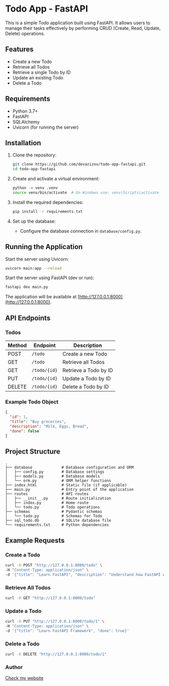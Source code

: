 # Todo App - FastAPI

This is a simple Todo application built using FastAPI. It allows users to manage their tasks effectively by performing CRUD (Create, Read, Update, Delete) operations.

## Features

- Create a new Todo
- Retrieve all Todos
- Retrieve a single Todo by ID
- Update an existing Todo
- Delete a Todo

## Requirements

- Python 3.7+
- FastAPI
- SQLAlchemy
- Uvicorn (for running the server)

## Installation

1. Clone the repository:

   ```bash
   git clone https://github.com/devazizov/todo-app-fastapi.git
   cd todo-app-fastapi
   ```

2. Create and activate a virtual environment:

   ```bash
   python -m venv .venv
   source venv/bin/activate  # On Windows use: venv\Scripts\activate
   ```

3. Install the required dependencies:

   ```bash
   pip install -r requirements.txt
   ```

4. Set up the database:

   - Configure the database connection in `database/config.py`.

## Running the Application

Start the server using Uvicorn:

```bash
uvicorn main:app --reload
```

Start the server using FastAPI (dev or run):
```bash
fastapi dev main.py
```

The application will be available at [http://127.0.0.1:8000](http://127.0.0.1:8000).

## API Endpoints

### Todos

| Method | Endpoint         | Description              |
|--------|------------------|--------------------------|
| POST   | `/todo`         | Create a new Todo        |
| GET    | `/todo`         | Retrieve all Todos       |
| GET    | `/todo/{id}`    | Retrieve a Todo by ID    |
| PUT    | `/todo/{id}`    | Update a Todo by ID      |
| DELETE | `/todo/{id}`    | Delete a Todo by ID      |

### Example Todo Object

```json
{
  "id": 1,
  "title": "Buy groceries",
  "description": "Milk, Eggs, Bread",
  "done": false
}
```

## Project Structure

```
.
├── database             # Database configuration and ORM
│   ├── config.py        # Database settings
│   ├── models.py        # Database models
│   └── orm.py           # ORM helper functions
├── index.html           # Static file (if applicable)
├── main.py              # Entry point of the application
├── routes               # API routes
│   ├── __init__.py      # Route initialization
│   ├── index.py         # Home route
│   └── todo.py          # Todo operations
├── schemas              # Pydantic schemas
│   └── todo.py          # Schemas for Todo
├── sql_todo.db          # SQLite database file
└── requirements.txt     # Python dependencies
```

## Example Requests

### Create a Todo

```bash
curl -X POST "http://127.0.0.1:8000/todo" \
-H "Content-Type: application/json" \
-d '{"title": "Learn FastAPI", "description": "Understand how FastAPI works", "done": false}'
```

### Retrieve All Todos

```bash
curl -X GET "http://127.0.0.1:8000/todo"
```

### Update a Todo

```bash
curl -X PUT "http://127.0.0.1:8000/todo/1" \
-H "Content-Type: application/json" \
-d '{"title": "Learn FastAPI Framework", "done": true}'
```

### Delete a Todo

```bash
curl -X DELETE "http://127.0.0.1:8000/todo/1"
```
### Author
[Check my website](https://azizov.dev)
